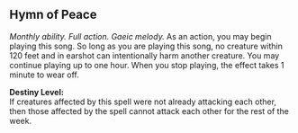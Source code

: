 ## Hymn of Peace

_Monthly ability. Full action. Gaeic melody._
As an action, you may begin playing this song. So long as you are playing this song, no creature within 120 feet and in earshot can intentionally harm another creature. You may continue playing up to one hour. When you stop playing, the effect takes 1 minute to wear off.

**Destiny Level:**  
If creatures affected by this spell were not already attacking each other, then those affected by the spell cannot attack each other for the rest of the week.
